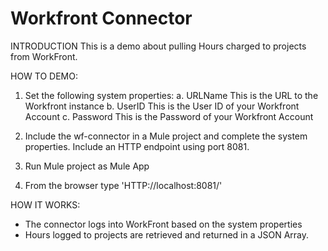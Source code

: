 Workfront Connector
==============================


INTRODUCTION
  This is a demo about pulling Hours charged to projects from WorkFront.
  
  HOW TO DEMO:
  1. Set the following system properties:
    a. URLName This is the URL to the Workfront instance
    b. UserID This is the User ID of your Workfront Account
  	c. Password This is the Password of your Workfront Account
  
  2. Include the wf-connector in a Mule project and complete the system properties. 
     Include an HTTP endpoint using port 8081.

  3. Run Mule project as Mule App
  
  4. From the browser type 'HTTP://localhost:8081/'
  

HOW IT WORKS:
   - The connector logs into WorkFront based on the system properties
   - Hours logged to projects are retrieved and returned in a JSON Array.
